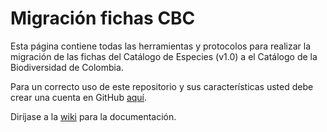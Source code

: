 # Migración fichas CBC

Esta página contiene todas las herramientas y protocolos para realizar la migración de las fichas del Catálogo de Especies (v1.0) a el Catálogo de la Biodiversidad de Colombia.

Para un correcto uso de este repositorio y sus características usted debe crear una cuenta en GitHub [aquí](https://github.com/join).

Diríjase a la [wiki](https://github.com/SIB-Colombia/migracion/wiki#migraci%C3%B3n-fichas-cbc) para la documentación.




